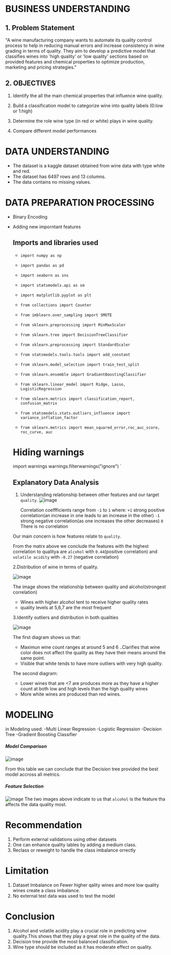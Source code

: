 # BUSINESS UNDERSTANDING
## 1. Problem Statement
"A wine manufacturing company wants to automate its quality control process to help in reducing manual errors and increase consistency in wine grading in terms of quality. They aim to develop a predictive model that classifies wines into 'high quality' or 'low quality' sections based on provided features and chemical properties to optimize production, marketing and pricing strategies."

## 2. OBJECTIVES
1. Identify the all the main chemical properties that influence wine quality.

2. Build a classification model to categorize wine into quality labels (0:low or 1:high)

3. Determine the role wine type (in red or white) plays in wine quality.

4. Compare different model performances

# DATA UNDERSTANDING
- The dataset is a kaggle dataset obtained from wine data with type white and red.
- The dataset has 6497 rows and 13 columns.
- The data contains no missing values.

# DATA PREPARATION PROCESSING
- Binary Encoding
- Adding new imporntant features
  ## Imports and libraries used
    - `import numpy as np`
    -  `import pandas as pd`
    - `import seaborn as sns`
    - `import statsmodels.api as sm`
    - `import matplotlib.pyplot as plt`
    
    - `from collections import Counter`
    - `from imblearn.over_sampling import SMOTE`
    - `from sklearn.preprocessing import MinMaxScaler`
    - `from sklearn.tree import DecisionTreeClassifier`
    - `from sklearn.preprocessing import StandardScaler`
    - `from statsmodels.tools.tools import add_constant`
    - `from sklearn.model_selection import train_test_split`
    - `from sklearn.ensemble import GradientBoostingClassifier`
    - `from sklearn.linear_model import Ridge, Lasso, LogisticRegression`
    - `from sklearn.metrics import classification_report, confusion_matrix`
    - `from statsmodels.stats.outliers_influence import variance_inflation_factor`
    - `from sklearn.metrics import mean_squared_error,roc_auc_score, roc_curve, auc`
    
    # Hiding warnings 
    import warnings
    warnings.filterwarnings("ignore")
`
  ## Explanatory Data Analysis
  1. Understanding relationship between other features and our target `quality`.
     ![image](https://github.com/user-attachments/assets/7777467e-9695-4264-86f3-bf40b053ac09)

     Correlation coeffficients range from `-1` to `1` where:
    `+1` strong positive correlation(an increase in one leads to an increase in the other)
    `-1` strong negative correlation(as one increases the other decreases)
    `0` There is no correlation
    
    Our main concern is how features relate to `quality`.
    
    From the matrx above we conclude the features with the highest correlation to qualitya are `alcohol` with `0.44`(positive correlation) and `volatile acidity` with `-0.27` (negative correlation)

   2.Distribution of wine in terms of quality.
  
   ![image](https://github.com/user-attachments/assets/791966d0-210f-4e65-8f52-28778312a243)

   The image shows the relationship between quality and alcohol(strongest correlation)

    - Wines with higher alcohol tent to receive higher quality rates
    - quality levels at 5,6,7 are the most frequent
      
  3.Identify outliers and distribution in both qualities
  
  ![image](https://github.com/user-attachments/assets/02241f19-1ae2-4739-8657-195e6306041d)
  
  The first diagram shows us that:
  - Maximun wine count ranges at around 5 and 6 ..Clarifies that wine color does not affect the quality as they have their means around the same point.
  - Visible that white tends to have more outliers with very high quality.
  
  The second diagram:
  - Lower wines that are <7 are produces more as they have a higher count at both low and high levels than the high quality wines
  - More white wines are produced than red wines.
 
# MODELING
in Modeling used:
-Multi Linear Regression
-Logistic Regression
-Decision Tree
-Gradient Boosting Classifier
##### Model Comparison
![image](https://github.com/user-attachments/assets/25bf861a-680e-437d-bbd3-bb686d4db08d)

From this table we can conclude that the Decision tree provided the best model accross all metrics.

##### Feature Selection
![image](https://github.com/user-attachments/assets/c5839fc2-9adc-4e4c-89f3-f947fa3ddf09)
The two images above indicate to us that `alcohol` is the feature tha affects the data quality most.

# Recommendation
1. Perform external validations using other datasets 
2. One can enhance quality lables by adding a medium class.
3. Reclass or reweight to handle the class imbalance orrectly

# Limitation
1. Dataset Imbalance on Fewer higher qality wines and more low quality wines create a class imbalance.
2. No external test data was used to test the model

# Conclusion
1. Alcohol and volatile acidity play a crucial role in predicting wine quality.This shows that they play a great role in the quality of the data.
2. Decision tree provide the most balanced classification.
3. Wine type should be included as it has moderate effect on quality.
